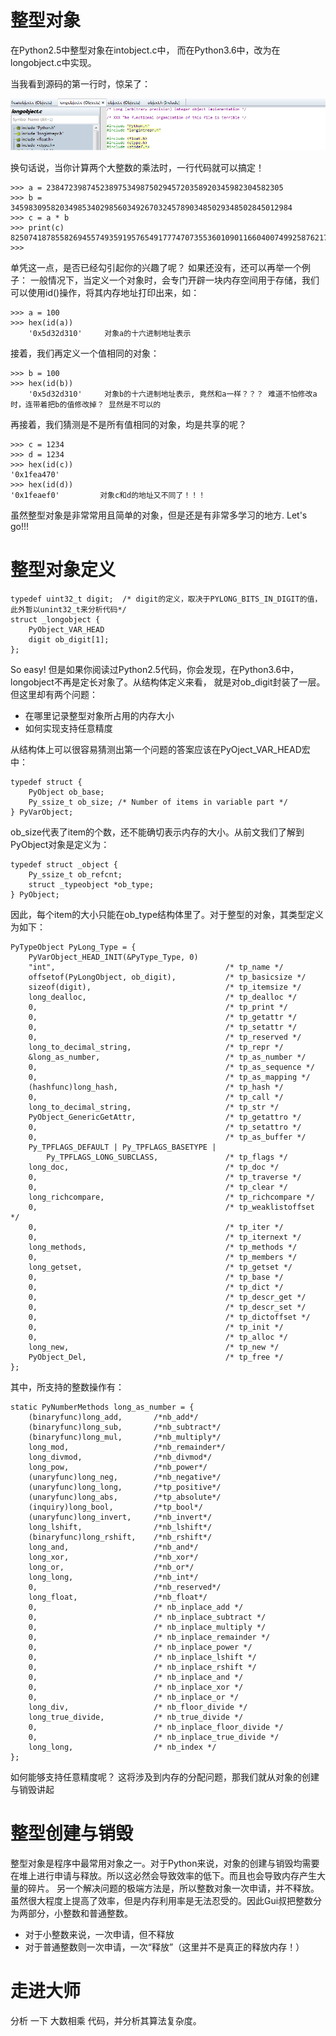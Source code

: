 # 整型对象
在Python2.5中整型对象在intobject.c中， 而在Python3.6中，改为在longobject.c中实现。

当我看到源码的第一行时，惊呆了：

![Python支持任意精度的整数，除非你的内存不够！](../image/longobject.png)

换句话说，当你计算两个大整数的乘法时，一行代码就可以搞定！

    >>> a = 23847239874523897534987502945720358920345982304582305
    >>> b = 345983095820349853402985603492670324578903485029348502845012984
    >>> c = a * b
    >>> print(c)
    8250741878558269455749359195765491777470735536010901166040074992587621787618386562974290257023500207063400421648120
    >>>

单凭这一点，是否已经勾引起你的兴趣了呢？ 如果还没有，还可以再举一个例子：
一般情况下，当定义一个对象时，会专门开辟一块内存空间用于存储，我们可以使用id()操作，将其内存地址打印出来，如：

    >>> a = 100
    >>> hex(id(a))
        '0x5d32d310'     对象a的十六进制地址表示
接着，我们再定义一个值相同的对象：

    >>> b = 100
    >>> hex(id(b))
        '0x5d32d310'     对象b的十六进制地址表示, 竟然和a一样？？？ 难道不怕修改a时，连带着把b的值修改掉？ 显然是不可以的

再接着，我们猜测是不是所有值相同的对象，均是共享的呢？

    >>> c = 1234
    >>> d = 1234
    >>> hex(id(c))
    '0x1fea470'
    >>> hex(id(d))
    '0x1feaef0'         对象c和d的地址又不同了！！！

虽然整型对象是非常常用且简单的对象，但是还是有非常多学习的地方. Let's go!!!


# 整型对象定义
    typedef uint32_t digit;  /* digit的定义，取决于PYLONG_BITS_IN_DIGIT的值， 此外暂以unint32_t来分析代码*/
    struct _longobject {
        PyObject_VAR_HEAD
        digit ob_digit[1];
    };
So easy!  但是如果你阅读过Python2.5代码，你会发现，在Python3.6中，longobject不再是定长对象了。从结构体定义来看， 就是对ob_digit封装了一层。但这里却有两个问题：
* 在哪里记录整型对象所占用的内存大小
* 如何实现支持任意精度


从结构体上可以很容易猜测出第一个问题的答案应该在PyOject_VAR_HEAD宏中：

    typedef struct {
        PyObject ob_base;
        Py_ssize_t ob_size; /* Number of items in variable part */
    } PyVarObject;
ob_size代表了item的个数，还不能确切表示内存的大小。从前文我们了解到PyObject对象是定义为：
    
    typedef struct _object {
        Py_ssize_t ob_refcnt;
        struct _typeobject *ob_type;
    } PyObject;
因此，每个item的大小只能在ob_type结构体里了。对于整型的对象，其类型定义为如下：

    PyTypeObject PyLong_Type = {
        PyVarObject_HEAD_INIT(&PyType_Type, 0)
        "int",                                      /* tp_name */
        offsetof(PyLongObject, ob_digit),           /* tp_basicsize */
        sizeof(digit),                              /* tp_itemsize */
        long_dealloc,                               /* tp_dealloc */
        0,                                          /* tp_print */
        0,                                          /* tp_getattr */
        0,                                          /* tp_setattr */
        0,                                          /* tp_reserved */
        long_to_decimal_string,                     /* tp_repr */
        &long_as_number,                            /* tp_as_number */
        0,                                          /* tp_as_sequence */
        0,                                          /* tp_as_mapping */
        (hashfunc)long_hash,                        /* tp_hash */
        0,                                          /* tp_call */
        long_to_decimal_string,                     /* tp_str */
        PyObject_GenericGetAttr,                    /* tp_getattro */
        0,                                          /* tp_setattro */
        0,                                          /* tp_as_buffer */
        Py_TPFLAGS_DEFAULT | Py_TPFLAGS_BASETYPE |
            Py_TPFLAGS_LONG_SUBCLASS,               /* tp_flags */
        long_doc,                                   /* tp_doc */
        0,                                          /* tp_traverse */
        0,                                          /* tp_clear */
        long_richcompare,                           /* tp_richcompare */
        0,                                          /* tp_weaklistoffset */
        0,                                          /* tp_iter */
        0,                                          /* tp_iternext */
        long_methods,                               /* tp_methods */
        0,                                          /* tp_members */
        long_getset,                                /* tp_getset */
        0,                                          /* tp_base */
        0,                                          /* tp_dict */
        0,                                          /* tp_descr_get */
        0,                                          /* tp_descr_set */
        0,                                          /* tp_dictoffset */
        0,                                          /* tp_init */
        0,                                          /* tp_alloc */
        long_new,                                   /* tp_new */
        PyObject_Del,                               /* tp_free */
    };
其中，所支持的整数操作有：

    static PyNumberMethods long_as_number = {
        (binaryfunc)long_add,       /*nb_add*/
        (binaryfunc)long_sub,       /*nb_subtract*/
        (binaryfunc)long_mul,       /*nb_multiply*/
        long_mod,                   /*nb_remainder*/
        long_divmod,                /*nb_divmod*/
        long_pow,                   /*nb_power*/
        (unaryfunc)long_neg,        /*nb_negative*/
        (unaryfunc)long_long,       /*tp_positive*/
        (unaryfunc)long_abs,        /*tp_absolute*/
        (inquiry)long_bool,         /*tp_bool*/
        (unaryfunc)long_invert,     /*nb_invert*/
        long_lshift,                /*nb_lshift*/
        (binaryfunc)long_rshift,    /*nb_rshift*/
        long_and,                   /*nb_and*/
        long_xor,                   /*nb_xor*/
        long_or,                    /*nb_or*/
        long_long,                  /*nb_int*/
        0,                          /*nb_reserved*/
        long_float,                 /*nb_float*/
        0,                          /* nb_inplace_add */
        0,                          /* nb_inplace_subtract */
        0,                          /* nb_inplace_multiply */
        0,                          /* nb_inplace_remainder */
        0,                          /* nb_inplace_power */
        0,                          /* nb_inplace_lshift */
        0,                          /* nb_inplace_rshift */
        0,                          /* nb_inplace_and */
        0,                          /* nb_inplace_xor */
        0,                          /* nb_inplace_or */
        long_div,                   /* nb_floor_divide */
        long_true_divide,           /* nb_true_divide */
        0,                          /* nb_inplace_floor_divide */
        0,                          /* nb_inplace_true_divide */
        long_long,                  /* nb_index */
    };

如何能够支持任意精度呢？ 这将涉及到内存的分配问题，那我们就从对象的创建与销毁讲起

# 整型创建与销毁
整型对象是程序中最常用对象之一。对于Python来说，对象的创建与销毁均需要在堆上进行申请与释放。所以这必然会导致效率的低下。而且也会导致内存产生大量的碎片。
另一个解决问题的极端方法是，所以整数对象一次申请，并不释放。虽然很大程度上提高了效率，但是内存利用率是无法忍受的。因此Gui叔把整数分为两部分，小整数和普通整数。
* 对于小整数来说，一次申请，但不释放
* 对于普通整数则一次申请，一次“释放”（这里并不是真正的释放内存！）

# 走进大师
分析 一下 大数相乘 代码，并分析其算法复杂度。




